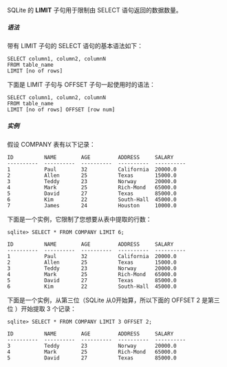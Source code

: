 SQLite 的 **LIMIT** 子句用于限制由 SELECT 语句返回的数据数量。

##### 语法
带有 LIMIT 子句的 SELECT 语句的基本语法如下：
```
SELECT column1, column2, columnN 
FROM table_name
LIMIT [no of rows]
```

下面是 LIMIT 子句与 OFFSET 子句一起使用时的语法：
```
SELECT column1, column2, columnN 
FROM table_name
LIMIT [no of rows] OFFSET [row num]
```

##### 实例
假设 COMPANY 表有以下记录：
```
ID          NAME        AGE         ADDRESS     SALARY
----------  ----------  ----------  ----------  ----------
1           Paul        32          California  20000.0
2           Allen       25          Texas       15000.0
3           Teddy       23          Norway      20000.0
4           Mark        25          Rich-Mond   65000.0
5           David       27          Texas       85000.0
6           Kim         22          South-Hall  45000.0
7           James       24          Houston     10000.0
```

下面是一个实例，它限制了您想要从表中提取的行数：
```
sqlite> SELECT * FROM COMPANY LIMIT 6;
```
```
ID          NAME        AGE         ADDRESS     SALARY
----------  ----------  ----------  ----------  ----------
1           Paul        32          California  20000.0
2           Allen       25          Texas       15000.0
3           Teddy       23          Norway      20000.0
4           Mark        25          Rich-Mond   65000.0
5           David       27          Texas       85000.0
6           Kim         22          South-Hall  45000.0
```

下面是一个实例，从第三位（SQLite 从0开始算，所以下面的 OFFSET 2 是第三位 ）开始提取 3 个记录：
```
sqlite> SELECT * FROM COMPANY LIMIT 3 OFFSET 2;
```
```
ID          NAME        AGE         ADDRESS     SALARY
----------  ----------  ----------  ----------  ----------
3           Teddy       23          Norway      20000.0
4           Mark        25          Rich-Mond   65000.0
5           David       27          Texas       85000.0
```
